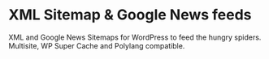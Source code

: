 # XML Sitemap &amp; Google News feeds

XML and Google News Sitemaps for WordPress to feed the hungry spiders. Multisite, WP Super Cache and Polylang compatible.
